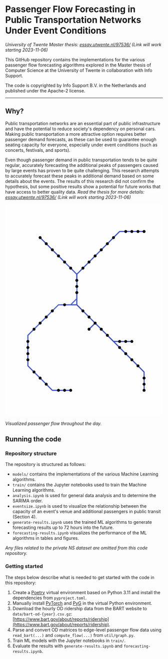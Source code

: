 # Passenger Flow Forecasting in Public Transportation Networks Under Event Conditions
_University of Twente Master thesis: [essay.utwente.nl/97536/](https://essay.utwente.nl/97536/)_
_(Link will work starting 2023-11-06)_

This GitHub repository contains the implementations for the various passenger flow forecasting algorithms explored in the Master thesis of Computer Science at the University of Twente in collaboration with Info Support.

The code is copyrighted by Info Support B.V. in the Netherlands and published under the Apache-2 license.

---

## Why?

Public transportation networks are an essential part of public infrastructure and have the potential to reduce society's dependency on personal cars. Making public transportation a more attractive option requires better passenger demand forecasts, as these can be used to guarantee enough seating capacity for everyone, especially under event conditions (such as concerts, festivals, and sports).

Even though passenger demand in public transportation tends to be quite regular, accurately forecasting the additional peaks of passengers caused by large events has proven to be quite challenging. This research attempts to accurately forecast these peaks in additional demand based on some details about the events. The results of this research did not confirm the hypothesis, but some positive results show a potential for future works that have access to better quality data. _Read the thesis for more details: [essay.utwente.nl/97536/](https://essay.utwente.nl/97536/)_
_(Link will work starting 2023-11-06)_

![Visualized passenger flow](assets/flow.gif)

_Visualized passenger flow throughout the day._

## Running the code

### Repository structure
The repository is structured as follows:
- `models/` contains the implementations of the various Machine Learning algorithms.
- `train/` contains the Jupyter notebooks used to train the Machine Learning algorithms.
- `analysis.ipynb` is used for general data analysis and to determine the SARIMA order.
- `eventsize.ipynb` is used to visualize the relationship between the capacity of an event's venue and additional passengers in public transit (Section 4).
- `generate-results.ipynb` uses the trained ML algorithms to generate forecasting results up to 72 hours into the future.
- `forecasting-results.ipynb` visualizes the performance of the ML algorithms in tables and figures.

_Any files related to the private NS dataset are omitted from this code repository._

### Getting started
The steps below describe what is needed to get started with the code in this repository:
1. Create a [Poetry](https://python-poetry.org/) virtual environment based on Python 3.11 and install the dependencies from `pyproject.toml`.
2. Manually install [PyTorch](https://pytorch.org/get-started/locally/) and [PyG](https://pytorch-geometric.readthedocs.io/en/latest/install/installation.html) in the virtual Python environment.
3. Download the hourly OD ridership data from the BART website to `data/bart-od-{year}.csv.gz`: [https://www.bart.gov/about/reports/ridership](https://www.bart.gov/about/reports/ridership).
4. Parse and convert OD matrices to edge-level passenger flow data using `read_bart(...)` and `compute_flow(...)` from `util/graph.py`.
5. Train ML models with the Jupyter notebooks in `train/`.
6. Evaluate the results with `generate-results.ipynb` and `forecasting-results.ipynb`.

